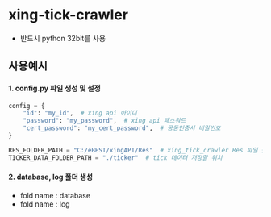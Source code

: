 # xing-tick-crawler
  - 반드시 python 32bit를 사용

## 사용예시
#### 1. config.py 파일 생성 및 설정 
```python
config = {
    "id": "my_id",  # xing api 아이디
    "password": "my_password",  # xing api 패스워드
    "cert_password": "my_cert_password",  # 공동인증서 비밀번호
}

RES_FOLDER_PATH = "C:/eBEST/xingAPI/Res"  # xing_tick_crawler Res 파일 폴더 위치
TICKER_DATA_FOLDER_PATH = "./ticker"  # tick 데이터 저장할 위치
```

#### 2. database, log 폴더 생성
- fold name : database
- fold name : log